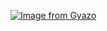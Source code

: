 [![Image from Gyazo](https://i.gyazo.com/620a2a9e8ac2f85e6538daf2e98e355e.gif)](https://gyazo.com/620a2a9e8ac2f85e6538daf2e98e355e)
